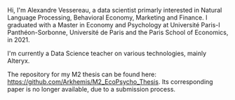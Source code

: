 Hi, I'm Alexandre Vessereau, a data scientist primarly interested in Natural Language Processing, Behavioral Economy, Marketing and Finance.
I graduated with a Master in Economy and Psychology at Université Paris-I Panthéon-Sorbonne, Université de Paris and the Paris School of Economics, in 2021.

I'm currently a Data Science teacher on various technologies, mainly Alteryx.

The repository for my M2 thesis can be found here: https://github.com/Arkhemis/M2_EcoPsycho_Thesis. Its corresponding paper is no longer available, due to a submission process.
